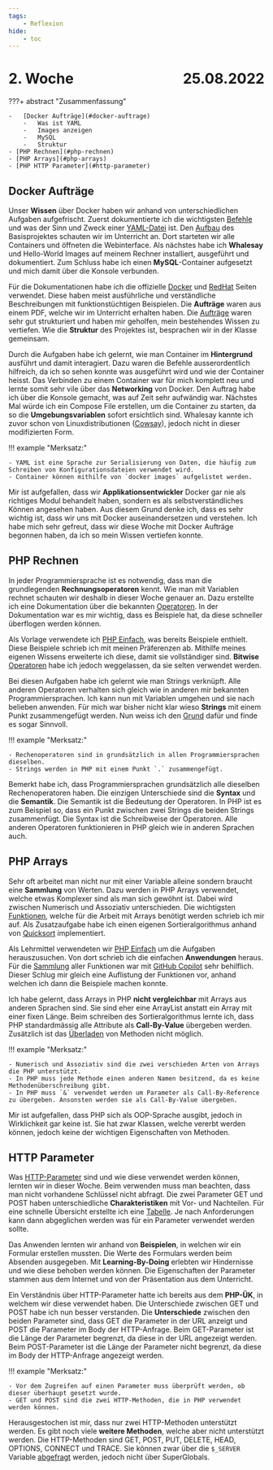 ```yaml
---
tags:
    - Reflexion
hide:
    - toc
---
```


# 2. Woche <span style="float:right">25.08.2022</span>

???+ abstract "Zusammenfassung"

    -   [Docker Aufträge](#docker-auftrage)
        -   Was ist YAML
        -   Images anzeigen
        -   MySQL
        -   Struktur
    - [PHP Rechnen](#php-rechnen)
    - [PHP Arrays](#php-arrays)
    - [PHP HTTP Parameter](#http-parameter)

## Docker Aufträge

Unser **Wissen** über Docker haben wir anhand von unterschiedlichen Aufgaben aufgefrischt. Zuerst dokumentierte ich die wichtigsten [Befehle](../Docker/Start.md#befehle) und was der Sinn und Zweck einer [YAML-Datei](../Docker/Start.md#yaml) ist. Den [Aufbau](../Appendix/Struktur/Struktur.md) des Basisprojektes schauten wir im Unterricht an. Dort starteten wir alle Containers und öffneten die Webinterface. Als nächstes habe ich **Whalesay** und Hello-World Images auf meinem Rechner installiert, ausgeführt und dokumentiert. Zum Schluss habe ich einen **MySQL**-Container aufgesetzt und mich damit über die Konsole verbunden.

Für die Dokumentationen habe ich die offizielle [Docker](https://www.docker.com/) und [RedHat](https://www.redhat.com/en) Seiten verwendet. Diese haben meist ausführliche und verständliche Beschreibungen mit funktionstüchtigen Beispielen. Die **Aufträge** waren aus einem PDF, welche wir im Unterricht erhalten haben. Die [Aufträge](../Docker/Aufgaben.md) waren sehr gut strukturiert und haben mir geholfen, mein bestehendes Wissen zu vertiefen. Wie die **Struktur** des Projektes ist, besprachen wir in der Klasse gemeinsam.

Durch die Aufgaben habe ich gelernt, wie man Container im **Hintergrund** ausführt und damit interagiert. Dazu waren die Befehle ausserordentlich hilfreich, da ich so sehen konnte was ausgeführt wird und wie der Container heisst. Das Verbinden zu einem Container war für mich komplett neu und lernte somit sehr vile über das **Networking** von Docker. Den Auftrag habe ich über die Konsole gemacht, was auf Zeit sehr aufwändig war. Nächstes Mal würde ich ein Compose File erstellen, um die Container zu starten, da so die **Umgebungsvariablen** sofort ersichtlich sind. Whalesay kannte ich zuvor schon von Linuxdistributionen ([Cowsay](https://cowsay.morecode.org/)), jedoch nicht in dieser modifizierten Form.

!!! example "Merksatz:"

    - YAML ist eine Sprache zur Serialisierung von Daten, die häufig zum Schreiben von Konfigurationsdateien verwendet wird.
    - Container können mithilfe von `docker images` aufgelistet werden.

Mir ist aufgefallen, dass wir **Applikationsentwickler** Docker gar nie als richtiges Modul behandelt haben, sondern es als selbstverständliches Können angesehen haben. Aus diesem Grund denke ich, dass es sehr wichtig ist, dass wir uns mit Docker auseinandersetzen und verstehen. Ich habe mich sehr gefreut, dass wir diese Woche mit Docker Aufträge begonnen haben, da ich so mein Wissen vertiefen konnte.

## PHP Rechnen

In jeder Programmiersprache ist es notwendig, dass man die grundlegenden **Rechnungsoperatoren** kennt. Wie man mit Variablen rechnet schauten wir deshalb in dieser Woche genauer an. Dazu erstellte ich eine Dokumentation über die bekannten [Operatoren](../PHP/Aufgaben/Rechnen.md). In der Dokumentation war es mir wichtig, dass es Beispiele hat, da diese schneller überflogen werden können.

Als Vorlage verwendete ich [PHP Einfach](https://www.php-einfach.de/php-tutorial/rechnen-mit-variablen/), was bereits Beispiele enthielt. Diese Beispiele schrieb ich mit meinen Präferenzen ab. Mithilfe meines eigenen Wissens erweiterte ich diese, damit sie vollständiger sind. **Bitwise** [Operatoren](https://www.educba.com/bitwise-operators-in-php/) habe ich jedoch weggelassen, da sie selten verwendet werden.

Bei diesen Aufgaben habe ich gelernt wie man Strings verknüpft. Alle anderen Operatoren verhalten sich gleich wie in anderen mir bekannten Programmiersprachen. Ich kann nun mit Variablen umgehen und sie nach belieben anwenden. Für mich war bisher nicht klar wieso **Strings** mit einem Punkt zusammengefügt werden. Nun weiss ich den [Grund](../PHP/Aufgaben/Rechnen.md#strings) dafür und finde es sogar Sinnvoll.

!!! example "Merksatz:"

    - Rechenoperatoren sind in grundsätzlich in allen Programmiersprachen dieselben.
    - Strings werden in PHP mit einem Punkt `.` zusammengefügt.

Bemerkt habe ich, dass Programmiersprachen grundsätzlich alle dieselben Rechenoperatoren haben. Die einzigen Unterschiede sind die **Syntax** und die **Semantik**. Die Semantik ist die Bedeutung der Operatoren. In PHP ist es zum Beispiel so, dass ein Punkt zwischen zwei Strings die beiden Strings zusammenfügt. Die Syntax ist die Schreibweise der Operatoren. Alle anderen Operatoren funktionieren in PHP gleich wie in anderen Sprachen auch.

## PHP Arrays

Sehr oft arbeitet man nicht nur mit einer Variable alleine sondern braucht eine **Sammlung** von Werten. Dazu werden in PHP Arrays verwendet, welche etwas Komplexer sind als man sich gewöhnt ist. Dabei wird zwischen Numerisch und Assoziativ unterschieden. Die wichtigsten [Funktionen](../PHP/Aufgaben/Arrays.md), welche für die Arbeit mit Arrays benötigt werden schrieb ich mir auf. Als Zusatzaufgabe habe ich einen eigenen Sortieralgorithmus anhand von [Quicksort](../PHP/Appendix/Sortieren.md) implementiert.

Als Lehrmittel verwendeten wir [PHP Einfach](https://www.php-einfach.de/php-tutorial/php-array/) um die Aufgaben herauszusuchen. Von dort schrieb ich die einfachen **Anwendungen** heraus. Für die [Sammlung](../PHP/Appendix/ArrayFunktionen.md) aller Funktionen war mit [GitHub Copilot](https://github.com/features/copilot/) sehr behilflich. Dieser Schlug mir gleich eine Auflistung der Funktionen vor, anhand welchen ich dann die Beispiele machen konnte.

Ich habe gelernt, dass Arrays in PHP **nicht vergleichbar** mit Arrays aus anderen Sprachen sind. Sie sind eher eine ArrayList anstatt ein Array mit einer fixen Länge. Beim schreiben des Sortieralgorithmus lernte ich, dass PHP standardmässig alle Attribute als **Call-By-Value** übergeben werden. Zusätzlich ist das [Überladen](../PHP/OOP.md#uberladen) von Methoden nicht möglich.

!!! example "Merksatz:"

    - Numerisch und Assoziativ sind die zwei verschieden Arten von Arrays die PHP unterstützt.
    - In PHP muss jede Methode einen anderen Namen besitzend, da es keine Methodenüberschreibung gibt.
    - In PHP muss `&` verwendet werden um Parameter als Call-By-Reference zu übergeben. Ansonsten werden sie als Call-By-Value übergeben.

Mir ist aufgefallen, dass PHP sich als OOP-Sprache ausgibt, jedoch in Wirklichkeit gar keine ist. Sie hat zwar Klassen, welche vererbt werden können, jedoch keine der wichtigen Eigenschaften von Methoden.

## HTTP Parameter

Was [HTTP-Parameter](../PHP/Aufgaben/HTTP-Parameter.md) sind und wie diese verwendet werden können, lernten wir in dieser Woche. Beim verwenden muss man beachten, dass man nicht vorhandene Schlüssel nicht abfragt. Die zwei Parameter GET und POST haben unterschiedliche **Charakteristiken** mit Vor- und Nachteilen. Für eine schnelle Übersicht erstellte ich eine [Tabelle](../PHP/Aufgaben/HTTP-Parameter.md#anwendungsfälle). Je nach Anforderungen kann dann abgeglichen werden was für ein Parameter verwendet werden sollte.

Das Anwenden lernten wir anhand von **Beispielen**, in welchen wir ein Formular erstellen mussten. Die Werte des Formulars werden beim Absenden ausgegeben. Mit **Learning-By-Doing** erlebten wir Hindernisse und wie diese behoben werden können. Die Eigenschaften der Parameter stammen aus dem Internet und von der Präsentation aus dem Unterricht.

Ein Verständnis über HTTP-Parameter hatte ich bereits aus dem **PHP-ÜK**, in welchem wir diese verwendet haben. Die Unterschiede zwischen GET und POST habe ich nun besser verstanden. Die **Unterschiede** zwischen den beiden Parameter sind, dass GET die Parameter in der URL anzeigt und POST die Parameter im Body der HTTP-Anfrage. Beim GET-Parameter ist die Länge der Parameter begrenzt, da diese in der URL angezeigt werden. Beim POST-Parameter ist die Länge der Parameter nicht begrenzt, da diese im Body der HTTP-Anfrage angezeigt werden.

!!! example "Merksatz:"

    - Vor dem Zugreifen auf einen Parameter muss überprüft werden, ob dieser überhaupt gesetzt wurde.
    - GET und POST sind die zwei HTTP-Methoden, die in PHP verwendet werden können.

Herausgestochen ist mir, dass nur zwei HTTP-Methoden unterstützt werden. Es gibt noch viele **weitere Methoden**, welche aber nicht unterstützt werden. Die HTTP-Methoden sind GET, POST, PUT, DELETE, HEAD, OPTIONS, CONNECT und TRACE. Sie können zwar über die `$_SERVER` Variable [abgefragt](https://stackoverflow.com/questions/27941207/http-protocols-put-and-delete-and-their-usage-in-php) werden, jedoch nicht über SuperGlobals.
